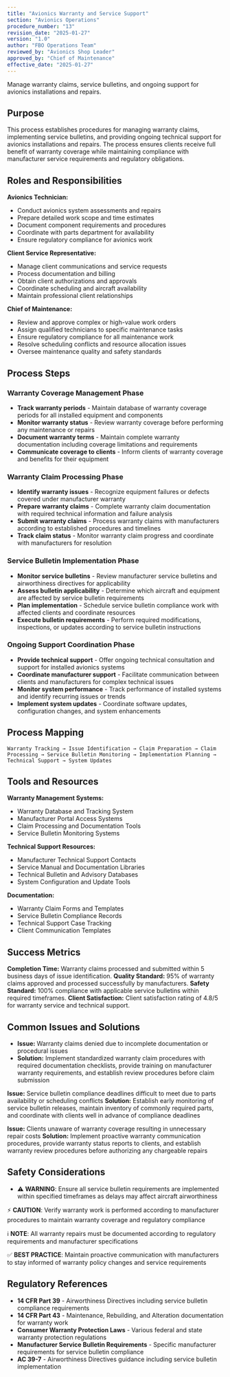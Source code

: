 ```yaml
---
title: "Avionics Warranty and Service Support"
section: "Avionics Operations"
procedure_number: "13"
revision_date: "2025-01-27"
version: "1.0"
author: "FBO Operations Team"
reviewed_by: "Avionics Shop Leader"
approved_by: "Chief of Maintenance"
effective_date: "2025-01-27"
---
```


Manage warranty claims, service bulletins, and ongoing support for avionics installations and repairs.

## Purpose

This process establishes procedures for managing warranty claims, implementing service bulletins, and providing ongoing technical support for avionics installations and repairs. The process ensures clients receive full benefit of warranty coverage while maintaining compliance with manufacturer service requirements and regulatory obligations.

## Roles and Responsibilities

**Avionics Technician:**

- Conduct avionics system assessments and repairs
- Prepare detailed work scope and time estimates
- Document component requirements and procedures
- Coordinate with parts department for availability
- Ensure regulatory compliance for avionics work

**Client Service Representative:**

- Manage client communications and service requests
- Process documentation and billing
- Obtain client authorizations and approvals
- Coordinate scheduling and aircraft availability
- Maintain professional client relationships

**Chief of Maintenance:**

- Review and approve complex or high-value work orders
- Assign qualified technicians to specific maintenance tasks
- Ensure regulatory compliance for all maintenance work
- Resolve scheduling conflicts and resource allocation issues
- Oversee maintenance quality and safety standards
## Process Steps

### Warranty Coverage Management Phase

- **Track warranty periods** - Maintain database of warranty coverage periods for all installed equipment and components
- **Monitor warranty status** - Review warranty coverage before performing any maintenance or repairs
- **Document warranty terms** - Maintain complete warranty documentation including coverage limitations and requirements
- **Communicate coverage to clients** - Inform clients of warranty coverage and benefits for their equipment

### Warranty Claim Processing Phase

- **Identify warranty issues** - Recognize equipment failures or defects covered under manufacturer warranty
- **Prepare warranty claims** - Complete warranty claim documentation with required technical information and failure analysis
- **Submit warranty claims** - Process warranty claims with manufacturers according to established procedures and timelines
- **Track claim status** - Monitor warranty claim progress and coordinate with manufacturers for resolution

### Service Bulletin Implementation Phase

- **Monitor service bulletins** - Review manufacturer service bulletins and airworthiness directives for applicability
- **Assess bulletin applicability** - Determine which aircraft and equipment are affected by service bulletin requirements
- **Plan implementation** - Schedule service bulletin compliance work with affected clients and coordinate resources
- **Execute bulletin requirements** - Perform required modifications, inspections, or updates according to service bulletin instructions

### Ongoing Support Coordination Phase

- **Provide technical support** - Offer ongoing technical consultation and support for installed avionics systems
- **Coordinate manufacturer support** - Facilitate communication between clients and manufacturers for complex technical issues
- **Monitor system performance** - Track performance of installed systems and identify recurring issues or trends
- **Implement system updates** - Coordinate software updates, configuration changes, and system enhancements

## Process Mapping

```text
Warranty Tracking → Issue Identification → Claim Preparation → Claim Processing → Service Bulletin Monitoring → Implementation Planning → Technical Support → System Updates
```

## Tools and Resources

**Warranty Management Systems:**

- Warranty Database and Tracking System
- Manufacturer Portal Access Systems
- Claim Processing and Documentation Tools
- Service Bulletin Monitoring Systems

**Technical Support Resources:**

- Manufacturer Technical Support Contacts
- Service Manual and Documentation Libraries
- Technical Bulletin and Advisory Databases
- System Configuration and Update Tools

**Documentation:**

- Warranty Claim Forms and Templates
- Service Bulletin Compliance Records
- Technical Support Case Tracking
- Client Communication Templates

## Success Metrics

**Completion Time:** Warranty claims processed and submitted within 5 business days of issue identification.
**Quality Standard:** 95% of warranty claims approved and processed successfully by manufacturers.
**Safety Standard:** 100% compliance with applicable service bulletins within required timeframes.
**Client Satisfaction:** Client satisfaction rating of 4.8/5 for warranty service and technical support.

## Common Issues and Solutions

- **Issue:** Warranty claims denied due to incomplete documentation or procedural issues
- **Solution:** Implement standardized warranty claim procedures with required documentation checklists, provide training on manufacturer warranty requirements, and establish review procedures before claim submission




**Issue:** Service bulletin compliance deadlines difficult to meet due to parts availability or scheduling conflicts
**Solution:** Establish early monitoring of service bulletin releases, maintain inventory of commonly required parts, and coordinate with clients well in advance of compliance deadlines

**Issue:** Clients unaware of warranty coverage resulting in unnecessary repair costs
**Solution:** Implement proactive warranty communication procedures, provide warranty status reports to clients, and establish warranty review procedures before authorizing any chargeable repairs

## Safety Considerations

- ⚠️ **WARNING**: Ensure all service bulletin requirements are implemented within specified timeframes as delays may affect aircraft airworthiness



⚡ **CAUTION**: Verify warranty work is performed according to manufacturer procedures to maintain warranty coverage and regulatory compliance

ℹ️ **NOTE**: All warranty repairs must be documented according to regulatory requirements and manufacturer specifications

✅ **BEST PRACTICE**: Maintain proactive communication with manufacturers to stay informed of warranty policy changes and service requirements

## Regulatory References

- **14 CFR Part 39** - Airworthiness Directives including service bulletin compliance requirements
- **14 CFR Part 43** - Maintenance, Rebuilding, and Alteration documentation for warranty work
- **Consumer Warranty Protection Laws** - Various federal and state warranty protection regulations
- **Manufacturer Service Bulletin Requirements** - Specific manufacturer requirements for service bulletin compliance
- **AC 39-7** - Airworthiness Directives guidance including service bulletin implementation
